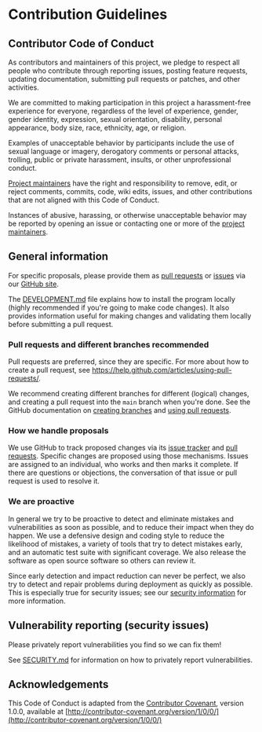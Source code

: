 # Contribution Guidelines

## Contributor Code of Conduct
As contributors and maintainers of this project, we pledge to respect all people who contribute through reporting issues, posting feature requests, updating documentation, submitting pull requests or patches, and other activities.

We are committed to making participation in this project a harassment-free experience for everyone, regardless of the level of experience, gender, gender identity, expression, sexual orientation, disability, personal appearance, body size, race, ethnicity, age, or religion.

Examples of unacceptable behavior by participants include the use of sexual language or imagery, derogatory comments or personal attacks, trolling, public or private harassment, insults, or other unprofessional conduct.

[Project maintainers](MAINTAINERS.md) have the right and responsibility to remove, edit, or reject comments, commits, code, wiki edits, issues, and other contributions that are not aligned with this Code of Conduct.

Instances of abusive, harassing, or otherwise unacceptable behavior may be reported by opening an issue or contacting one or more of the [project maintainers](MAINTAINERS.md).

## General information
For specific proposals, please provide them as [pull requests](https://github.com/coreinfrastructure/best-practices-badge/pulls) or [issues](https://github.com/coreinfrastructure/best-practices-badge/issues) via our [GitHub site](https://github.com/davidbrownell/PythonBootstrapper).

The [DEVELOPMENT.md](DEVELOPMENT.md) file explains how to install the program locally (highly recommended if you're going to make code changes). It also provides information useful for making changes and validating them locally before submitting a pull request.

### Pull requests and different branches recommended
Pull requests are preferred, since they are specific. For more about how to create a pull request, see https://help.github.com/articles/using-pull-requests/.

We recommend creating different branches for different (logical) changes, and creating a pull request into the `main` branch when you're done. See the GitHub documentation on [creating branches](https://help.github.com/articles/creating-and-deleting-branches-within-your-repository/) and [using pull requests](https://help.github.com/articles/using-pull-requests/).

### How we handle proposals
We use GitHub to track proposed changes via its [issue tracker](https://github.com/coreinfrastructure/best-practices-badge/issues) and [pull requests](https://github.com/coreinfrastructure/best-practices-badge/pulls). Specific changes are proposed using those mechanisms. Issues are assigned to an individual, who works and then marks it complete. If there are questions or objections, the conversation of that issue or pull request is used to resolve it.

### We are proactive
In general we try to be proactive to detect and eliminate mistakes and vulnerabilities as soon as possible, and to reduce their impact when they do happen. We use a defensive design and coding style to reduce the likelihood of mistakes, a variety of tools that try to detect mistakes early, and an automatic test suite with significant coverage. We also release the software as open source software so others can review it.

Since early detection and impact reduction can never be perfect, we also try to detect and repair problems during deployment as quickly as possible. This is especially true for security issues; see our [security information](#vulnerability-reporting-security-issues) for more information.

## Vulnerability reporting (security issues)
Please privately report vulnerabilities you find so we can fix them!

See [SECURITY.md](SECURITY.md) for information on how to privately report vulnerabilities.

## Acknowledgements

This Code of Conduct is adapted from the [Contributor Covenant](http://contributor-covenant.org), version 1.0.0, available at [http://contributor-covenant.org/version/1/0/0/](http://contributor-covenant.org/version/1/0/0/)
